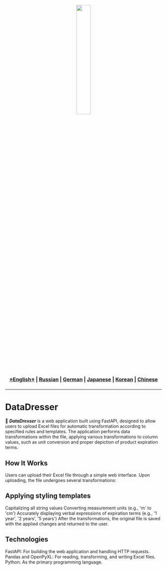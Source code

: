 <div align="center">
  <img src="https://github.com/Solrikk/DataDresser/blob/main/assets/gif/3d-isometric-research-of-statistical-data-and-analytics.gif" width="30%"/>
</div>


<div align="center"> <h3> <a href="https://github.com/Solrikk/DataDresser/blob/main/README.md">⭐English⭐</a> | <a href="https://github.com/Solrikk/DataDresser/blob/main/README_RU.md">Russian</a> | <a href="https://github.com/Solrikk/DataDresser/blob/main/README_GE.md">German</a> | <a href="https://github.com/Solrikk/DataDresser/blob/main/README_JP.md">Japanese</a> | <a href="README_KR.md">Korean</a> | <a href="README_CN.md">Chinese</a> </h3> </div>

-----------------

# DataDresser

 🔎 _**DataDresser**_ is a web application built using FastAPI, designed to allow users to upload Excel files for automatic transformation according to specified rules and templates. The application performs data transformations within the file, applying various transformations to column values, such as unit conversion and proper depiction of product expiration terms.

## How It Works
Users can upload their Excel file through a simple web interface. Upon uploading, the file undergoes several transformations:

## Applying styling templates
Capitalizing all string values
Converting measurement units (e.g., 'm' to 'cm')
Accurately displaying verbal expressions of expiration terms (e.g., '1 year', '2 years', '5 years')
After the transformations, the original file is saved with the applied changes and returned to the user.

## Technologies
FastAPI: For building the web application and handling HTTP requests.
Pandas and OpenPyXL: For reading, transforming, and writing Excel files.
Python: As the primary programming language.
